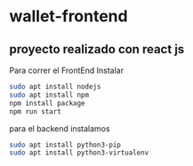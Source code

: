 # wallet-frontend

## proyecto realizado con react js

Para correr el FrontEnd Instalar
```bash
sudo apt install nodejs
sudo apt install npm
npm install package
npm run start
```

para el backend instalamos
```bash
sudo apt install python3-pip
sudo apt install python3-virtualenv
```